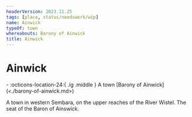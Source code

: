 ```yaml
---
headerVersion: 2023.11.25
tags: [place, status/needswork/wip]
name: Ainwick
typeOf: town
whereabouts: Barony of Ainwick
title: Ainwick
---
```

# Ainwick
<div class="grid cards ext-narrow-margin ext-one-column" markdown>
-    :octicons-location-24:{ .lg .middle } A town [Barony of Ainwick](<./barony-of-ainwick.md>)  
</div>


A town in western Sembara, on the upper reaches of the River Wistel. The seat of the Baron of Ainswick. 

